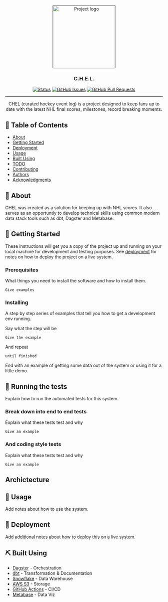 <p align="center">
  <a href="" rel="noopener">
 <img width=200px height=200px src="https://i.imgur.com/6wj0hh6.jpg" alt="Project logo"></a>
</p>

<h3 align="center">C.H.E.L.</h3>

<div align="center">

  [![Status](https://img.shields.io/badge/status-active-success.svg)]() 
  [![GitHub Issues](https://img.shields.io/github/issues/alecryan88/chel.svg)](https://github.com/alecryan88/chel/issues)
  [![GitHub Pull Requests](https://img.shields.io/github/issues-pr/alecryan88/chel.svg)](https://github.com/alecryan88/chel/pulls)

</div>

---

<p align="center"> CHEL (curated hockey event log) is a project designed to keep fans up to date with the latest NHL final scores, milestones, record breaking moments.
    <br> 
</p>

## 📝 Table of Contents
- [About](#about)
- [Getting Started](#getting_started)
- [Deployment](#deployment)
- [Usage](#usage)
- [Built Using](#built_using)
- [TODO](../TODO.md)
- [Contributing](../CONTRIBUTING.md)
- [Authors](#authors)
- [Acknowledgments](#acknowledgement)

## 🧐 About <a name = "about"></a>
CHEL was created as a solution for keeping up with NHL scores. It also serves as an opportuntiy to develop technical skills using common modern data stack tools such as dbt, Dagster and Metabase.

## 🏁 Getting Started <a name = "getting_started"></a>
These instructions will get you a copy of the project up and running on your local machine for development and testing purposes. See [deployment](#deployment) for notes on how to deploy the project on a live system.

### Prerequisites
What things you need to install the software and how to install them.

```
Give examples
```

### Installing
A step by step series of examples that tell you how to get a development env running.

Say what the step will be

```
Give the example
```

And repeat

```
until finished
```

End with an example of getting some data out of the system or using it for a little demo.

## 🔧 Running the tests <a name = "tests"></a>
Explain how to run the automated tests for this system.

### Break down into end to end tests
Explain what these tests test and why

```
Give an example
```

### And coding style tests
Explain what these tests test and why

```
Give an example
```

## Archictecture


## 🎈 Usage <a name="usage"></a>
Add notes about how to use the system.

## 🚀 Deployment <a name = "deployment"></a>
Add additional notes about how to deploy this on a live system.

## ⛏️ Built Using <a name = "built_using"></a>
- [Dagster](https://dagster.io/) - Orchestration
- [dbt](https://www.getdbt.com/) - Transformation & Documentation
- [Snowflake](https://www.snowflake.com/) - Data Warehouse
- [AWS S3](https://aws.amazon.com/) - Storage
- [GitHub Actions](https://docs.github.com/en/actions) - CI/CD
- [Metabase](https://www.metabase.com/) - Data Viz
